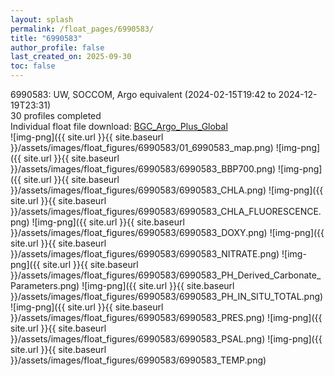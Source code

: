 ```yaml
---
layout: splash
permalink: /float_pages/6990583/
title: "6990583"
author_profile: false
last_created_on: 2025-09-30
toc: false
---
```

 
6990583: UW, SOCCOM, Argo equivalent (2024-02-15T19:42 to 2024-12-19T23:31)\
30 profiles completed\
Individual float file download: [BGC_Argo_Plus_Global](https://ftp.soest.hawaii.edu/bgc_argo_plus/Individual_Floats/outliers_removed/6990583_Sprof_processed.nc)\
![img-png]({{ site.url }}{{ site.baseurl }}/assets/images/float_figures/6990583/01_6990583_map.png)
![img-png]({{ site.url }}{{ site.baseurl }}/assets/images/float_figures/6990583/6990583_BBP700.png)
![img-png]({{ site.url }}{{ site.baseurl }}/assets/images/float_figures/6990583/6990583_CHLA.png)
![img-png]({{ site.url }}{{ site.baseurl }}/assets/images/float_figures/6990583/6990583_CHLA_FLUORESCENCE.png)
![img-png]({{ site.url }}{{ site.baseurl }}/assets/images/float_figures/6990583/6990583_DOXY.png)
![img-png]({{ site.url }}{{ site.baseurl }}/assets/images/float_figures/6990583/6990583_NITRATE.png)
![img-png]({{ site.url }}{{ site.baseurl }}/assets/images/float_figures/6990583/6990583_PH_Derived_Carbonate_Parameters.png)
![img-png]({{ site.url }}{{ site.baseurl }}/assets/images/float_figures/6990583/6990583_PH_IN_SITU_TOTAL.png)
![img-png]({{ site.url }}{{ site.baseurl }}/assets/images/float_figures/6990583/6990583_PRES.png)
![img-png]({{ site.url }}{{ site.baseurl }}/assets/images/float_figures/6990583/6990583_PSAL.png)
![img-png]({{ site.url }}{{ site.baseurl }}/assets/images/float_figures/6990583/6990583_TEMP.png)
